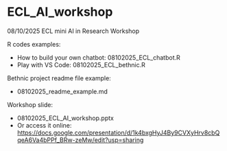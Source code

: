 # ECL_AI_workshop
08/10/2025 ECL mini AI in Research Workshop

R codes examples:
- How to build your own chatbot: 08102025_ECL_chatbot.R
- Play with VS Code: 08102025_ECL_bethnic.R

Bethnic project readme file example:
- 08102025_readme_example.md

Workshop slide:
- 08102025_ECL_AI_workshop.pptx
- Or access it online: https://docs.google.com/presentation/d/1k4bxgHyJ4By9CVXyHrv8cbQqeA6Va4bPPf_BRw-zeMw/edit?usp=sharing

